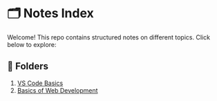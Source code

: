 # 🗂 Notes Index

Welcome! This repo contains structured notes on different topics. Click below to explore:

## 📁 Folders

1. [VS Code Basics](./1-vs-code-basics/shortcuts.md)
2. [Basics of Web Development](./2-basics-of-webdev/webdev-basics.md)
